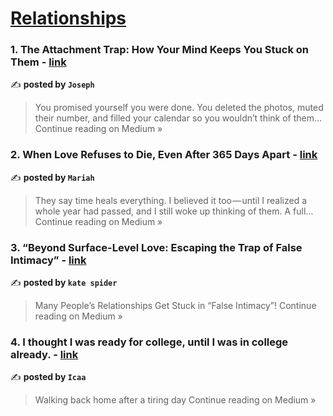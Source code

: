 
<h1><a href=https://medium.com/tag/relationships/recommended target="_blank" rel="noopener noreferrer">Relationships</a></h1>
<h3>1. The Attachment Trap: How Your Mind Keeps You Stuck on Them - <a href="https://medium.com/@joseph.castroworks/the-attachment-trap-how-your-mind-keeps-you-stuck-on-them-862a49e02480?source=rss------relationships-5" target="_blank" rel="noopener noreferrer">link</a></h3>

✍️ **posted by `Joseph`**

<blockquote>You promised yourself you were done. You deleted the photos, muted their number, and filled your calendar so you wouldn’t think of them…
Continue reading on Medium »</blockquote>

<h3>2. When Love Refuses to Die, Even After 365 Days Apart - <a href="https://medium.com/@mariah_Ca/when-love-refuses-to-die-even-after-365-days-apart-440bd75c7f6d?source=rss------relationships-5" target="_blank" rel="noopener noreferrer">link</a></h3>

✍️ **posted by `Mariah`**

<blockquote>They say time heals everything. I believed it too — until I realized a whole year had passed, and I still woke up thinking of them. A full…
Continue reading on Medium »</blockquote>

<h3>3. “Beyond Surface-Level Love: Escaping the Trap of False Intimacy” - <a href="https://medium.com/@jiwo2828jfi/beyond-surface-level-love-escaping-the-trap-of-false-intimacy-9894b1e2c478?source=rss------relationships-5" target="_blank" rel="noopener noreferrer">link</a></h3>

✍️ **posted by `kate spider`**

<blockquote>Many People’s Relationships Get Stuck in “False Intimacy”!
Continue reading on Medium »</blockquote>

<h3>4. I thought I was ready for college, until I was in college already. - <a href="https://medium.com/@gososoleorica/i-thought-i-was-ready-for-college-until-i-was-in-college-already-e37209712b7a?source=rss------relationships-5" target="_blank" rel="noopener noreferrer">link</a></h3>

✍️ **posted by `Icaa`**

<blockquote>Walking back home after a tiring day
Continue reading on Medium »</blockquote>

